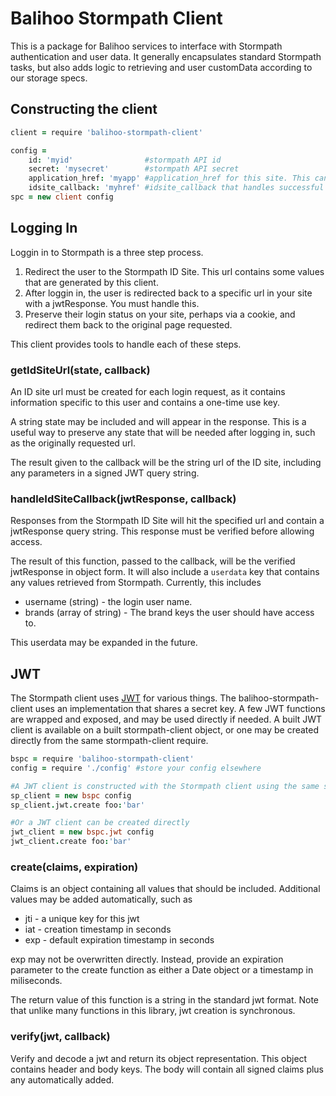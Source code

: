 # Balihoo Stormpath Client

This is a package for Balihoo services to interface with Stormpath authentication and user data.  It generally encapsulates standard Stormpath tasks, but also adds logic to retrieving and user customData according to our storage specs.


## Constructing the client

```coffeescript
client = require 'balihoo-stormpath-client'

config =
	id: 'myid'                #stormpath API id
	secret: 'mysecret'        #stormpath API secret
	application_href: 'myapp' #application_href for this site. This can be found in the Stormpath site.
	idsite_callback: 'myhref' #idsite_callback that handles successful login results. Must be set in Stormpath config too.
spc = new client config
```

## Logging In
Loggin in to Stormpath is a three step process.

1. Redirect the user to the Stormpath ID Site.  This url contains some values that are generated by this client.
1. After loggin in, the user is redirected back to a specific url in your site with a jwtResponse. You must handle this.
1. Preserve their login status on your site, perhaps via a cookie, and redirect them back to the original page requested.
  
This client provides tools to handle each of these steps.

### getIdSiteUrl(state, callback)
An ID site url must be created for each login request, as it contains information specific to this user and contains a one-time use key.
  
A string state may be included and will appear in the response.  This is a useful way to preserve any state that will be needed after logging in, such as the originally requested url.

The result given to the callback will be the string url of the ID site, including any parameters in a signed JWT query string.

### handleIdSiteCallback(jwtResponse, callback)
Responses from the Stormpath ID Site will hit the specified url and contain a jwtResponse query string. This response must be verified before allowing access.

The result of this function, passed to the callback, will be the verified jwtResponse in object form.  It will also include a `userdata` key that contains any values retrieved from Stormpath.  Currently, this includes

* username (string) - the login user name.
* brands (array of string) - The brand keys the user should have access to.

This userdata may be expanded in the future.

## JWT
The Stormpath client uses [JWT](http://jwt.io) for various things.  The balihoo-stormpath-client uses an implementation that shares a secret key.  A few JWT functions are wrapped and exposed, and may be used directly if needed.  A built JWT client is available on a built stormpath-client object, or one may be created directly from the same stormpath-client require.

```coffeescript
bspc = require 'balihoo-stormpath-client'
config = require './config' #store your config elsewhere

#A JWT client is constructed with the Stormpath client using the same secret key
sp_client = new bspc config
sp_client.jwt.create foo:'bar'

#Or a JWT client can be created directly
jwt_client = new bspc.jwt config
jwt_client.create foo:'bar'
```

### create(claims, expiration)
Claims is an object containing all values that should be included.  Additional values may be added automatically, such as

* jti - a unique key for this jwt
* iat - creation timestamp in seconds
* exp - default expiration timestamp in seconds

exp may not be overwritten directly.  Instead, provide an expiration parameter to the create function as either a Date object or a timestamp in miliseconds.

The return value of this function is a string in the standard jwt format.  Note that unlike many functions in this library, jwt creation is synchronous.


### verify(jwt, callback)
Verify and decode a jwt and return its object representation.  This object contains header and body keys.  The body will contain all signed claims plus any automatically added.



